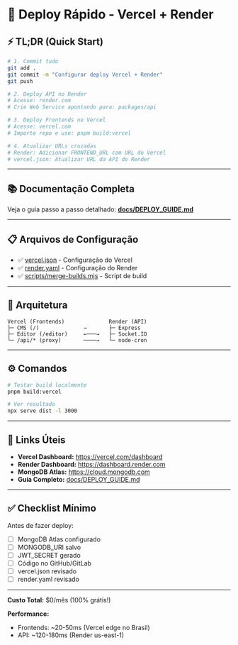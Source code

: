 # 🚀 Deploy Rápido - Vercel + Render

## ⚡ TL;DR (Quick Start)

```bash
# 1. Commit tudo
git add .
git commit -m "Configurar deploy Vercel + Render"
git push

# 2. Deploy API no Render
# Acesse: render.com
# Crie Web Service apontando para: packages/api

# 3. Deploy Frontends no Vercel
# Acesse: vercel.com
# Importe repo e use: pnpm build:vercel

# 4. Atualizar URLs cruzadas
# Render: Adicionar FRONTEND_URL com URL do Vercel
# vercel.json: Atualizar URL da API do Render
```

---

## 📚 Documentação Completa

Veja o guia passo a passo detalhado:
**[docs/DEPLOY_GUIDE.md](docs/DEPLOY_GUIDE.md)**

---

## 📋 Arquivos de Configuração

- ✅ [vercel.json](vercel.json) - Configuração do Vercel
- ✅ [render.yaml](render.yaml) - Configuração do Render
- ✅ [scripts/merge-builds.mjs](scripts/merge-builds.mjs) - Script de build

---

## 🎯 Arquitetura

```
Vercel (Frontends)              Render (API)
├─ CMS (/)              →       ├─ Express
├─ Editor (/editor)     ←───→   ├─ Socket.IO
└─ /api/* (proxy)       ────→   └─ node-cron
```

---

## ⚙️ Comandos

```bash
# Testar build localmente
pnpm build:vercel

# Ver resultado
npx serve dist -l 3000
```

---

## 🔗 Links Úteis

- **Vercel Dashboard:** https://vercel.com/dashboard
- **Render Dashboard:** https://dashboard.render.com
- **MongoDB Atlas:** https://cloud.mongodb.com
- **Guia Completo:** [docs/DEPLOY_GUIDE.md](docs/DEPLOY_GUIDE.md)

---

## ✅ Checklist Mínimo

Antes de fazer deploy:

- [ ] MongoDB Atlas configurado
- [ ] MONGODB_URI salvo
- [ ] JWT_SECRET gerado
- [ ] Código no GitHub/GitLab
- [ ] vercel.json revisado
- [ ] render.yaml revisado

---

**Custo Total:** $0/mês (100% grátis!)

**Performance:**
- Frontends: ~20-50ms (Vercel edge no Brasil)
- API: ~120-180ms (Render us-east-1)
